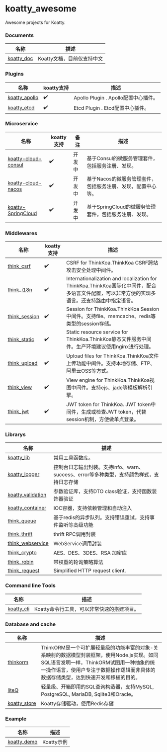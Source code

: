 # koatty_awesome
Awesome projects for Koatty.

### Documents
名称  | 描述
------------- | ------------- 
[koatty_doc](https://github.com/Koatty/koatty_doc) | Koatty文档，目前仅支持中文

### Plugins

名称  | koatty支持 | 描述
------------- | ------------- | ------------- 
[koatty_apollo](https://github.com/Koatty/think_apollo)  | ✔️ |  Apollo Plugin . Apollo配置中心插件。
[koatty_etcd](https://github.com/Koatty/koatty_etcd)  | ✔️ |  Etcd Plugin . Etcd配置中心插件。

### Microservice

名称  | koatty支持 | 备注 | 描述
------------- | ------------- | ------------- | ------------- 
[koatty-cloud-consul](https://github.com/Koatty/koatty-cloud-consul) | ✔️ | 开发中 |  基于Consul的微服务管理套件，包括服务注册、发现。
[koatty-cloud-nacos](https://github.com/Koatty/koatty-cloud-nacos) | ✔️ | 开发中 |  基于Nacos的微服务管理套件，包括服务注册、发现，配置中心等。
[koatty-SpringCloud](https://github.com/Koatty/koatty-SpringCloud) | ✔️ | 开发中 |  基于SpringCloud的微服务管理套件，包括服务注册、发现。


### Middlewares

名称  | koatty支持 | 描述
------------- | ------------- | ------------- 
[think_csrf](https://github.com/thinkkoa/think_csrf)  |✔️ |  CSRF for ThinkKoa.ThinkKoa CSRF跨站攻击安全处理中间件。
[think_i18n](https://github.com/thinkkoa/think_i18n)  |✔️ | Internationalization and localization for ThinkKoa.ThinkKoa国际化中间件，配合多语言文件配置，可以非常方便的实现多语言。还支持路由中指定语言。
[think_session](https://github.com/thinkkoa/think_session) | ✔️ | Session for ThinkKoa.ThinkKoa Session中间件。支持file、memcache、redis等类型的session存储。
[think_static](https://github.com/thinkkoa/think_static)  | ✔️ |  Static resource service for ThinkKoa.ThinkKoa静态文件服务中间件。生产环境建议使用nginx进行处理。
[think_upload](https://github.com/thinkkoa/think_upload)  | ✔️ |  Upload files for ThinkKoa.ThinkKoa文件上传功能中间件。支持本地存储、FTP、阿里云OSS等方式。
[think_view](https://github.com/thinkkoa/think_view)  | ✔️ |  View engine for ThinkKoa.ThinkKoa视图中间件。支持ejs、jade等模板解析引擎。
[think_jwt](https://github.com/thinkkoa/think_jwt)  | ✔️ |  JWT token for ThinkKoa. JWT token中间件，生成或检查JWT token，代替session机制，方便做单点登录。


### Librarys

名称  | 描述
------------- | -------------
[koatty_lib](https://github.com/Koatty/koatty_lib)  | 常用工具函数库。
[koatty_logger](https://github.com/Koatty/koatty_logger)  | 控制台日志输出封装。支持info、warn、success、error等多种类型，支持颜色样式，支持日志存储
[koatty_validation](https://github.com/Koatty/koatty_validation)  | 参数验证库，支持DTO class验证，支持函数装饰器验证
[koatty_container](https://github.com/Koatty/think_container) | IOC容器，支持依赖管理和自动注入
[think_queue](https://github.com/thinkkoa/think_queue)  | 基于redis的异步队列。支持错误重试，支持事件监听等高级功能
[think_thrift](https://github.com/thinkkoa/think_thrift) | thrift RPC调用封装
[think_webservice](https://github.com/thinkkoa/think_webservice) | WebService调用封装
[think_crypto](https://github.com/thinkkoa/think_crypto) | AES、DES、3DES、RSA 加密库
[think_robin](https://github.com/thinkkoa/think_robin) | 带权重的轮询策略算法
[think_request](https://github.com/thinkkoa/think_request) |  Simplified HTTP request client.


### Command line Tools

名称  | 描述
------------- | -------------
[koatty_cli](https://github.com/Koatty/koatty_cli)  | Koatty命令行工具，可以非常快速的搭建项目。


### Database and cache
名称  | 描述
------------- | -------------
[thinkorm](https://github.com/thinkkoa/thinkorm)  | ThinkORM是一个可扩展轻量级的功能丰富的对象-关系映射的数据模型封装框架，使用Node.js实现。如同SQL语言发明一样，ThinkORM试图用一种抽象的统一操作语言，使用户专注于数据操作逻辑而非具体的数据存储类型，达到快速开发和移植的目的。
[liteQ](https://github.com/thinkkoa/liteQ)  | 轻量级、开箱即用的SQL查询构造器，支持MySQL, PostgreSQL, MariaDB, Sqlite3和Oracle。
[koatty_store](https://github.com/Koatty/koatty_store)  | Koatty存储驱动，使用Redis存储

### Example

名称  | 描述
------------- | -------------
[koatty_demo](https://github.com/Koatty/koatty_demo) | Koatty示例


